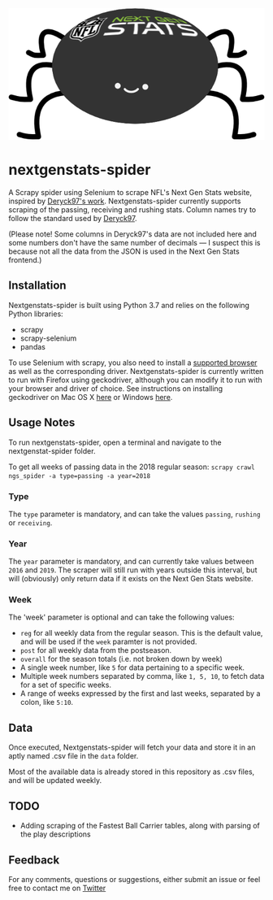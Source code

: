 <p align="center">
  <img src="\assets\NGS-spider-logo.png">
</p>

# nextgenstats-spider
A Scrapy spider using Selenium to scrape NFL's Next Gen Stats website, inspired by [Deryck97's work](https://github.com/Deryck97/nfl_nextgenstats_data). Nextgenstats-spider currently supports scraping of the passing, receiving and rushing stats. Column names try to follow the standard used by [Deryck97](https://github.com/Deryck97/nfl_nextgenstats_data).

(Please note! Some columns in Deryck97's data are not included here and some numbers don't have the same number of decimals — I suspect this is because not all the data from the JSON is used in the Next Gen Stats frontend.)

## Installation
Nextgenstats-spider is built using Python 3.7 and relies on the following Python libraries:
* scrapy
* scrapy-selenium
* pandas

To use Selenium with scrapy, you also need to install a [supported browser](https://www.seleniumhq.org/about/platforms.jsp) as well as the corresponding driver. Nextgenstats-spider is currently written to run with Firefox using geckodriver, although you can modify it to run with your browser and driver of choice. See instructions on installing geckodriver on Mac OS X [here](https://www.kenst.com/2016/12/installing-marionette-firefoxdriver-on-mac-osx/) or Windows [here](https://www.softwaretestinghelp.com/geckodriver-selenium-tutorial/).

## Usage Notes
To run nextgenstats-spider, open a terminal and navigate to the nextgenstat-spider folder.

To get all weeks of passing data in the 2018 regular season:
`scrapy crawl ngs_spider -a type=passing -a year=2018`

### Type
The `type` parameter is mandatory, and can take the values `passing`, `rushing` or `receiving`.

### Year
The `year` parameter is mandatory, and can currently take values between `2016` and `2019`. The scraper will still run with years outside this interval, but will (obviously) only return data if it exists on the Next Gen Stats website.

### Week
The 'week' parameter is optional and can take the following values:
* `reg` for all weekly data from the regular season. This is the default value, and will be used if the `week` paramter is not provided.
* `post` for all weekly data from the postseason.
* `overall` for the season totals (i.e. not broken down by week)
* A single week number, like `5` for data pertaining to a specific week.
* Multiple week numbers separated by comma, like `1, 5, 10`, to fetch data for a set of specific weeks.
* A range of weeks expressed by the first and last weeks, separated by a colon, like `5:10`.

## Data
Once executed, Nextgenstats-spider will fetch your data and store it in an aptly named .csv file in the `data` folder.

Most of the available data is already stored in this repository as .csv files, and will be updated weekly.

## TODO
* Adding scraping of the Fastest Ball Carrier tables, along with parsing of the play descriptions

## Feedback
For any comments, questions or suggestions, either submit an issue or feel free to contact me on [Twitter](https://twitter.com/larsjaakko)
